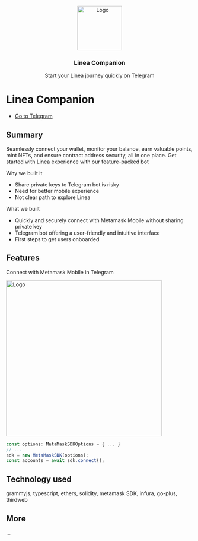 <br />
<div align="center">
  <a href="https://github.com/aeither/azuro-telegram-bot">
    <img src="https://github.com/aeither/linea-companion/assets/36173828/f2a8e5f6-da3c-49d6-908a-2c2706dddc19" alt="Logo" width="120" >
  </a>

<h3 align="center">Linea Companion</h3>
  <p align="center">
    Start your Linea journey quickly on Telegram
    <br />
  </p>
</div>

# Linea Companion

- [Go to Telegram](https://t.me/LineaCompanionBot)

## Summary

Seamlessly connect your wallet, monitor your balance, earn valuable points, mint NFTs, and ensure contract address security, all in one place. Get started with Linea experience with our feature-packed bot

Why we built it
- Share private keys to Telegram bot is risky
- Need for better mobile experience
- Not clear path to explore Linea

What we built
- Quickly and securely connect with Metamask Mobile without sharing private key
- Telegram bot offering a user-friendly and intuitive interface
- First steps to get users onboarded

## Features

Connect with Metamask Mobile in Telegram

<img src="https://github.com/aeither/linea-companion/assets/36173828/a23e80dd-2b53-4bec-a9c0-7b464ed4ddfb" alt="Logo" width="420" >

```jsx
const options: MetaMaskSDKOptions = { ... }
// ...
sdk = new MetaMaskSDK(options);
const accounts = await sdk.connect();
```

## Technology used

grammyjs, typescript, ethers, solidity, metamask SDK, infura, go-plus, thirdweb

## More

...
